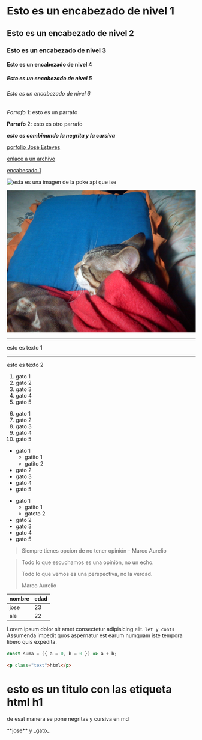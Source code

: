 <!--
para hacer los encabezados de primer nivel se poner la almohadilla (#)
y para los diferentes encabezados se ponen mas almohadilla hasta el nivel 6
 -->

# Esto es un encabezado de nivel 1

## Esto es un encabezado de nivel 2

### Esto es un encabezado de nivel 3

#### Esto es un encabezado de nivel 4

##### Esto es un encabezado de nivel 5

###### Esto es un encabezado de nivel 6

<!--
los párrafos se escriben en una línea, si hay un ente se convertirá en otro párrafo independiente
 -->
<!-- para poner cursiva se encierra la palabra entre guiones bajos (_palabra_) -->

_Parrafo_ 1: esto es un parrafo

<!-- para aplicar negrita se encierra la palabra con doble asterisco (**palabra**) -->

**Parrafo** 2: esto es otro parrafo

<!-- se puede combinar tanto la negrita como la cursiva -->

**_esto es combinando la negrita y la cursiva_**

<!-- para los enlaces se ponen corchetes donve va el texto y parentesis donde va la ruta [texto](ruta) se pueden enlazar archivos -->

[porfolio José Esteves](https://josefestevesp.github.io/josefestevesp/)

[enlace a un archivo](index.html)

<!-- para hacer anclajes q te lleven a un ponto del documento se puede enlasa con los encabezados q se comportan como anclajes y si el encabezado posee un separador se sustitulle ene el enlace con un guion -->

[encabesado 1](#esto-es-un-encabezado-de-nivel-1)

<!-- para las imagenes es la misma estructura de los enlaces pero poniendo un simbolo de exclacmacional principio -->

![esta es una imagen de la poke api que ise](https://josefestevesp.github.io/poke/assets/src/img/imgLink.jpg)

![esta es una imagen de mi gatito](1.jpg)

<!-- para hacer una divicion se usa 3 giones (---)
 seguidos esto dibuja una liea orizontal, esto cuenta como un hr q es para dividir el contenido referente al tema -->

---

esto es texto 1

---

esto es texto 2

<!-- para las listas -->
<!-- para la lista ordenada solo se pone el numero mas un punto (1.) se puede poner los numeros pero si solo pones el 1. por cada item es md lo ara automatico -->

1. gato 1
2. gato 2
3. gato 3
4. gato 4
5. gato 5
<!-- es lo mismo de arriva -->
6. gato 1
7. gato 2
8. gato 3
9. gato 4
10. gato 5

<!-- para la lista desordenada se pone el asterisco o el guion (* o -) -->
<!-- para la sub lista se tiene que indentar el contenio y se formara la sub lista y esa sub lista puede tener mas sub lista dentro solo indetando su contenido -->

- gato 1
  - gatito 1
  - gatito 2
- gato 2
- gato 3
- gato 4
- gato 5
<!-- es lo mismo de arriva -->

* gato 1
  - gatito 1
  - gatoto 2
* gato 2
* gato 3
* gato 4
* gato 5

<!-- para trabajosr con la citas su usa el simbolo de maryor (>) esto es una cita en linie -->

> Siempre tienes opcion de no tener opinión - Marco Aurelio

<!-- para las sitas en bloques se usa muteples simbolos de mayor (>) por cada linea -->

> Todo lo que escuchamos es una opinión, no un echo.
>
> Todo lo que vemos es una perspectiva, no la verdad.
>
> Marco Aurelio

<!--para trabajosr con las tablas se usa le simbolo de or de js (|) segido de un espacio y el texto y pra q se forme la tabal se pone ma misma cantida de renblenes pero relleno de giones  -->

| nombre | edad |
| ------ | ---- |
| jose   | 23   |
| ale    | 22   |

<!-- para colocar codigo es con con las comillas invertidas (`codigo e linea`) se puede colocar codigo en linea o en bloque y para codigo en bloque es con 3 seguidas (``` codigo en bloque ```) si al inicio ponemos el tipo de lenguaje se colorea-->

Lorem ipsum dolor sit amet consectetur adipisicing elit. `let y conts` Assumenda impedit quos aspernatur est earum numquam iste tempora libero quis expedita.

```js
const suma = ({ a = 0, b = 0 }) => a + b;
```

```html
<p class="text">html</p>
```
<!-- tambien se puede escribir codigo html y lo va a intelpretar -->
<h1>esto es un titulo con las etiqueta html h1 </h1>
<!-- para escapar los cararcteres se usa la barra inbertida -->

de esat manera se pone negritas y cursiva en md

\*\*jose\*\* y \_gato\_